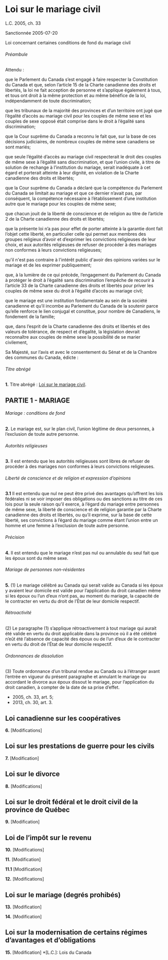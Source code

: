 # Loi sur le mariage civil

L.C. 2005, ch. 33

Sanctionnée 2005-07-20

Loi concernant certaines conditions de fond du mariage civil

###### Préambule

Attendu :

que le Parlement du Canada s’est engagé à faire respecter la Constitution du Canada et que, selon l’article 15 de la Charte canadienne des droits et libertés, la loi ne fait acception de personne et s’applique également à tous, et tous ont droit à la même protection et au même bénéfice de la loi, indépendamment de toute discrimination;

que les tribunaux de la majorité des provinces et d’un territoire ont jugé que l’égalité d’accès au mariage civil pour les couples de même sexe et les couples de sexe opposé était comprise dans le droit à l’égalité sans discrimination;

que la Cour suprême du Canada a reconnu le fait que, sur la base de ces décisions judiciaires, de nombreux couples de même sexe canadiens se sont mariés;

que seule l’égalité d’accès au mariage civil respecterait le droit des couples de même sexe à l’égalité sans discrimination, et que l’union civile, à titre de solution de rechange à l’institution du mariage, serait inadéquate à cet égard et porterait atteinte à leur dignité, en violation de la Charte canadienne des droits et libertés;

que la Cour suprême du Canada a déclaré que la compétence du Parlement du Canada se limitait au mariage et que ce dernier n’avait pas, par conséquent, la compétence nécessaire à l’établissement d’une institution autre que le mariage pour les couples de même sexe;

que chacun jouit de la liberté de conscience et de religion au titre de l’article 2 de la Charte canadienne des droits et libertés;

que la présente loi n’a pas pour effet de porter atteinte à la garantie dont fait l’objet cette liberté, en particulier celle qui permet aux membres des groupes religieux d’avoir et d’exprimer les convictions religieuses de leur choix, et aux autorités religieuses de refuser de procéder à des mariages non conformes à leurs convictions religieuses;

qu'il n'est pas contraire à l'intérêt public d'avoir des opinions variées sur le mariage et de les exprimer publiquement;

que, à la lumière de ce qui précède, l’engagement du Parlement du Canada à protéger le droit à l’égalité sans discrimination l’empêche de recourir à l’article 33 de la Charte canadienne des droits et libertés pour priver les couples de même sexe du droit à l’égalité d’accès au mariage civil;

que le mariage est une institution fondamentale au sein de la société canadienne et qu’il incombe au Parlement du Canada de la soutenir parce qu’elle renforce le lien conjugal et constitue, pour nombre de Canadiens, le fondement de la famille;

que, dans l’esprit de la Charte canadienne des droits et libertés et des valeurs de tolérance, de respect et d’égalité, la législation devrait reconnaître aux couples de même sexe la possibilité de se marier civilement,

Sa Majesté, sur l’avis et avec le consentement du Sénat et de la Chambre des communes du Canada, édicte :

###### Titre abrégé

**1.** Titre abrégé : [Loi sur le mariage civil](/canada/fra/lois/C/C-31.5.md).

## PARTIE 1 - MARIAGE

###### Mariage : conditions de fond

**2.** Le mariage est, sur le plan civil, l’union légitime de deux personnes, à l’exclusion de toute autre personne.

###### Autorités religieuses

**3.** Il est entendu que les autorités religieuses sont libres de refuser de procéder à des mariages non conformes à leurs convictions religieuses.

###### Liberté de conscience et de religion et expression d’opinions

**3.1** Il est entendu que nul ne peut être privé des avantages qu’offrent les lois fédérales ni se voir imposer des obligations ou des sanctions au titre de ces lois pour la seule raison qu’il exerce, à l’égard du mariage entre personnes de même sexe, la liberté de conscience et de religion garantie par la Charte canadienne des droits et libertés, ou qu’il exprime, sur la base de cette liberté, ses convictions à l’égard du mariage comme étant l’union entre un homme et une femme à l’exclusion de toute autre personne.

###### Précision

**4.** Il est entendu que le mariage n’est pas nul ou annulable du seul fait que les époux sont du même sexe.

###### Mariage de personnes non-résidentes

**5.** (1) Le mariage célébré au Canada qui serait valide au Canada si les époux y avaient leur domicile est valide pour l’application du droit canadien même si les époux ou l’un d’eux n’ont pas, au moment du mariage, la capacité de le contracter en vertu du droit de l’État de leur domicile respectif.

###### Rétroactivité

(2) Le paragraphe (1) s’applique rétroactivement à tout mariage qui aurait été valide en vertu du droit applicable dans la province où il a été célébré n’eût été l’absence de capacité des époux ou de l’un d’eux de le contracter en vertu du droit de l’État de leur domicile respectif.

###### Ordonnances de dissolution

(3) Toute ordonnance d’un tribunal rendue au Canada ou à l’étranger avant l’entrée en vigueur du présent paragraphe et annulant le mariage ou accordant le divorce aux époux dissout le mariage, pour l’application du droit canadien, à compter de la date de sa prise d’effet.

  * 2005, ch. 33, art. 5;
  * 2013, ch. 30, art. 3.

## Loi canadienne sur les coopératives

**6.** [Modifications]

## Loi sur les prestations de guerre pour les civils

**7.** [Modification]

## Loi sur le divorce

**8.** [Modifications]

## Loi sur le droit fédéral et le droit civil de la province de Québec

**9.** [Modification]

## Loi de l’impôt sur le revenu

**10.** [Modifications]

**11.** [Modification]

**11.1** [Modification]

**12.** [Modifications]

## Loi sur le mariage (degrés prohibés)

**13.** [Modification]

**14.** [Modification]

## Loi sur la modernisation de certains régimes d’avantages et d’obligations

**15.** [Modification]
  *[L.C.]: Lois du Canada
